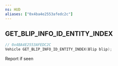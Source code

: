 ```yaml
---
ns: HUD
aliases: ["0x4ba4e2553afedc2c"]
---
```

## GET_BLIP_INFO_ID_ENTITY_INDEX

```c
// 0x4BA4E2553AFEDC2C
Vehicle GET_BLIP_INFO_ID_ENTITY_INDEX(Blip blip);
```

Report if seen

